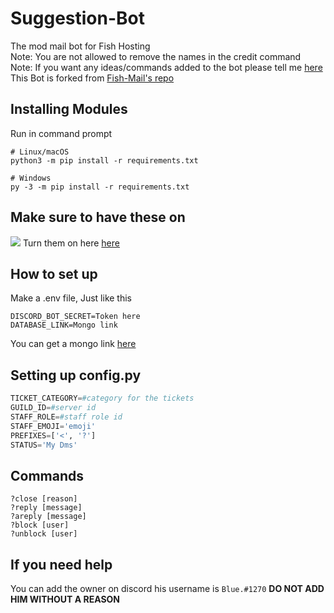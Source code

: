 # Suggestion-Bot
The mod mail bot for Fish Hosting\
Note: You are not allowed to remove the names in the credit command\
Note: If you want any ideas/commands added to the bot please tell me [here](https://github.com/DeveloperJosh/Fish-Mail/discussions/2)\
This Bot is forked from [Fish-Mail's repo](https://github.com/DeveloperJosh/Fish-Mail) 

## Installing Modules
Run in command prompt
```
# Linux/macOS
python3 -m pip install -r requirements.txt

# Windows
py -3 -m pip install -r requirements.txt
```

## Make sure to have these on
![](https://media.discordapp.net/attachments/877208401111838790/883784891634970624/unknown.png)
Turn them on here [here](https://discord.com/developers/applications)

## How to set up
Make a .env file, Just like this

```
DISCORD_BOT_SECRET=Token here
DATABASE_LINK=Mongo link
```

You can get a mongo link [here](https://www.mongodb.com/)

## Setting up config.py
```py
TICKET_CATEGORY=#category for the tickets
GUILD_ID=#server id
STAFF_ROLE=#staff role id
STAFF_EMOJI='emoji'
PREFIXES=['<', '?']
STATUS='My Dms'
```

## Commands
```
?close [reason]
?reply [message]
?areply [message]
?block [user]
?unblock [user]
```
## If you need help
You can add the owner on discord his username is `Blue.#1270` **DO NOT ADD HIM WITHOUT A REASON**

